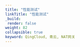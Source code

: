 ```yaml
---
title: "性能测试"
linkTitle: "性能测试"
_build:
 render: false 
weight: 82
collapsible: true
keyword: QingCloud, 青云, NAT网关
---
```


